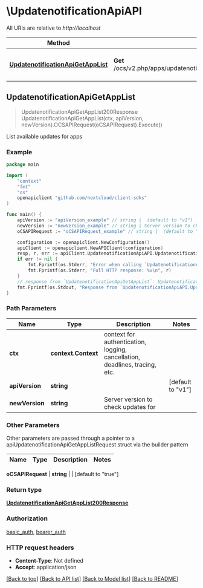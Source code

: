 # \UpdatenotificationApiAPI

All URIs are relative to *http://localhost*

Method | HTTP request | Description
------------- | ------------- | -------------
[**UpdatenotificationApiGetAppList**](UpdatenotificationApiAPI.md#UpdatenotificationApiGetAppList) | **Get** /ocs/v2.php/apps/updatenotification/api/{apiVersion}/applist/{newVersion} | List available updates for apps



## UpdatenotificationApiGetAppList

> UpdatenotificationApiGetAppList200Response UpdatenotificationApiGetAppList(ctx, apiVersion, newVersion).OCSAPIRequest(oCSAPIRequest).Execute()

List available updates for apps



### Example

```go
package main

import (
    "context"
    "fmt"
    "os"
    openapiclient "github.com/nextcloud/client-sdks"
)

func main() {
    apiVersion := "apiVersion_example" // string |  (default to "v1")
    newVersion := "newVersion_example" // string | Server version to check updates for
    oCSAPIRequest := "oCSAPIRequest_example" // string |  (default to "true")

    configuration := openapiclient.NewConfiguration()
    apiClient := openapiclient.NewAPIClient(configuration)
    resp, r, err := apiClient.UpdatenotificationApiAPI.UpdatenotificationApiGetAppList(context.Background(), apiVersion, newVersion).OCSAPIRequest(oCSAPIRequest).Execute()
    if err != nil {
        fmt.Fprintf(os.Stderr, "Error when calling `UpdatenotificationApiAPI.UpdatenotificationApiGetAppList``: %v\n", err)
        fmt.Fprintf(os.Stderr, "Full HTTP response: %v\n", r)
    }
    // response from `UpdatenotificationApiGetAppList`: UpdatenotificationApiGetAppList200Response
    fmt.Fprintf(os.Stdout, "Response from `UpdatenotificationApiAPI.UpdatenotificationApiGetAppList`: %v\n", resp)
}
```

### Path Parameters


Name | Type | Description  | Notes
------------- | ------------- | ------------- | -------------
**ctx** | **context.Context** | context for authentication, logging, cancellation, deadlines, tracing, etc.
**apiVersion** | **string** |  | [default to &quot;v1&quot;]
**newVersion** | **string** | Server version to check updates for | 

### Other Parameters

Other parameters are passed through a pointer to a apiUpdatenotificationApiGetAppListRequest struct via the builder pattern


Name | Type | Description  | Notes
------------- | ------------- | ------------- | -------------


 **oCSAPIRequest** | **string** |  | [default to &quot;true&quot;]

### Return type

[**UpdatenotificationApiGetAppList200Response**](UpdatenotificationApiGetAppList200Response.md)

### Authorization

[basic_auth](../README.md#basic_auth), [bearer_auth](../README.md#bearer_auth)

### HTTP request headers

- **Content-Type**: Not defined
- **Accept**: application/json

[[Back to top]](#) [[Back to API list]](../README.md#documentation-for-api-endpoints)
[[Back to Model list]](../README.md#documentation-for-models)
[[Back to README]](../README.md)

